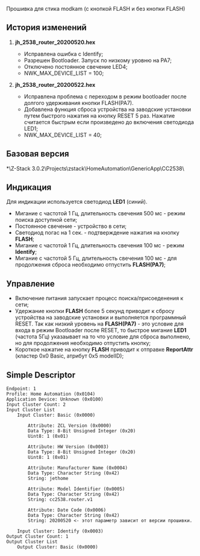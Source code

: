 Прошивка для стика modkam (с кнопкой FLASH и без кнопки FLASH)

## История изменений
1. **jh_2538_router_20200520.hex**
    * Исправлена ошибка с Identify;
    * Разрешен Bootloader. Запуск по низкому уровню на PA7;
    * Отключено постоянное свечение LED4;
    * NWK_MAX_DEVICE_LIST = 100;

2. **jh_2538_router_20200522.hex**
    * Исправлена проблема с переходом в режим bootloader после долгого удерживания кнопки FLASH(PA7). 
    * Добавлена функция сброса устройства на заводские установки путем быстрого нажатия на кнопку RESET 5 раз. Нажатие считается быстрым если произведено до включения светодиода LED1;
    * NWK_MAX_DEVICE_LIST = 40;


## Базовая версия 

*\Z-Stack 3.0.2\Projects\zstack\HomeAutomation\GenericApp\CC2538\

## Индикация 

Для индикации используется светодиод **LED1** (синий).
* Мигание с частотой 1 Гц, длительность свечения 500 мс - режим поиска доступной сети;
* Постоянное свечение - устройство в сети;
* Светодиод погас на 1 сек. - подтверждение нажатия на кнопку **FLASH**;
* Мигание с частотой 1 Гц, длительность свечения 100 мс - режим **Identify**;
* Мигание с частотой 5 Гц, длительность свечения 100 мс - для продолжения сброса необходимо отпустить **FLASH(PA7)**; 


## Управление

* Включение питания запускает процесс поиска/присоеденения к сети;
* Удержание кнопки **FLASH** более 5 секунд приводит к сбросу устройства на заводские установки и выполняется программный RESET. Так как низкий уровень на **FLASH(PA7)** - это условие для входа в режим Bootloader после RESET, то быстрое мигание **LED1** (частота 5Гц) указаывает на то что условие для сброса выполнено, но для продолжения необходимо отпустить кнопку;
* Короткое нажатие на кнопку **FLASH** приводит к отправке **ReportAttr** (кластер 0x0 Basic, атрибут 0x5 modelID);

## Simple Descriptor
```
Endpoint: 1
Profile: Home Automation (0x0104)
Application Device: Unknown (0x0100)
Input Cluster Count: 2
Input Cluster List
    Input Cluster: Basic (0x0000)
    
        Attribute: ZCL Version (0x0000)
        Data Type: 8-Bit Unsigned Integer (0x20)
        Uint8: 1 (0x01)
            
        Attribute: HW Version (0x0003)
        Data Type: 8-Bit Unsigned Integer (0x20)
        Uint8: 1 (0x01)
        
        Attribute: Manufacturer Name (0x0004)
        Data Type: Character String (0x42)
        String: jethome
    
        Attribute: Model Identifier (0x0005)
        Data Type: Character String (0x42)
        String: cc2538.router.v1
   
        Attribute: Date Code (0x0006)
        Data Type: Character String (0x42)
        String: 20200520 <- этот параметр зависит от версии прошивки. 

    Input Cluster: Identify (0x0003)
Output Cluster Count: 1
Output Cluster List
    Output Cluster: Basic (0x0000)
```